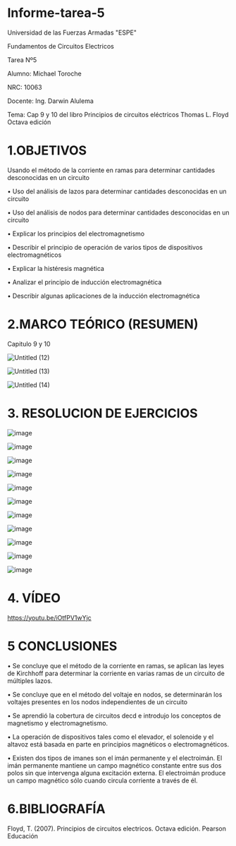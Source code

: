 # Informe-tarea-5

Universidad de las Fuerzas Armadas "ESPE"

Fundamentos de Circuitos Electricos

Tarea Nº5

Alumno: Michael Toroche 

NRC: 10063

Docente: Ing. Darwin Alulema

Tema: Cap 9 y 10 del libro Principios de circuitos eléctricos Thomas L. Floyd Octava edición

# 1.OBJETIVOS

Usando el método de la corriente en ramas para determinar cantidades desconocidas en un circuito

• Uso del análisis de lazos para determinar cantidades desconocidas en un circuito

• Uso del análisis de nodos para determinar cantidades desconocidas en un circuito

• Explicar los principios del electromagnetismo

• Describir el principio de operación de varios tipos de dispositivos electromagnéticos

• Explicar la histéresis magnética

• Analizar el principio de inducción electromagnética

• Describir algunas aplicaciones de la inducción electromagnética

# 2.MARCO TEÓRICO (RESUMEN)

Capitulo 9 y 10

![Untitled (12)](https://user-images.githubusercontent.com/116761073/210466756-bc18a5b6-f72a-44cb-b4d0-9ceff55b30c4.jpg)

![Untitled (13)](https://user-images.githubusercontent.com/116761073/210466946-ba597d04-00ce-4fcb-810f-773420be7c2b.jpg)

![Untitled (14)](https://user-images.githubusercontent.com/116761073/210467102-45627c47-2eae-4616-b68f-d3ff95211bf3.jpg)

# 3. RESOLUCION DE EJERCICIOS

![image](https://user-images.githubusercontent.com/116761073/210475322-f3f74c36-9bfb-4dc4-9cc2-51efefde067b.png)

![image](https://user-images.githubusercontent.com/116761073/210475369-2ccc0959-26f9-4cb2-9cac-9cc6ebe1494f.png)

![image](https://user-images.githubusercontent.com/116761073/210475394-172d0376-ee24-4bff-99ee-cdf0b55bff78.png)

![image](https://user-images.githubusercontent.com/116761073/210475418-b74b285f-417e-4b1b-befd-6d92e731a3ea.png)

![image](https://user-images.githubusercontent.com/116761073/210475454-855f712e-34fc-4abe-98d6-68edf8217b80.png)

![image](https://user-images.githubusercontent.com/116761073/210475479-81dc4c81-ac2a-49f5-a4d7-c26919ae4618.png)

![image](https://user-images.githubusercontent.com/116761073/210475512-67d9dbcc-4e56-430a-9d0b-e9d8bf877b82.png)

![image](https://user-images.githubusercontent.com/116761073/210475712-74010c0c-f5b6-43da-a9bc-788867181531.png)

![image](https://user-images.githubusercontent.com/116761073/210475735-159c1bd5-2ae4-4a83-8853-b8ff9bfec7d9.png)

![image](https://user-images.githubusercontent.com/116761073/210475762-00ebad2e-c677-4636-81bf-1ad741681d52.png)

![image](https://user-images.githubusercontent.com/116761073/210475781-38a27e0b-d994-43ab-80fb-ff8520394f45.png)


# 4. VÍDEO

https://youtu.be/iOtfPV1wYjc

# 5 CONCLUSIONES

• Se concluye que el método de la corriente en ramas, se aplican las leyes de Kirchhoff para determinar la corriente en varias ramas de un circuito de múltiples lazos.

• Se concluye que en el método del voltaje en nodos, se determinarán los voltajes presentes en los nodos independientes de un circuito

• Se aprendió la cobertura de circuitos decd e introdujo los conceptos de magnetismo y electromagnetismo.

• La operación de dispositivos tales como el elevador, el solenoide y el altavoz está basada en parte en principios magnéticos o electromagnéticos.

• Existen dos tipos de imanes son el imán permanente y el electroimán. El imán permanente mantiene un campo magnético constante entre sus dos polos sin que intervenga alguna excitación externa. El electroimán produce un campo magnético sólo cuando circula corriente a través de él.

# 6.BIBLIOGRAFÍA

Floyd, T. (2007). Principios de circuitos electricos. Octava edición. Pearson Educación
